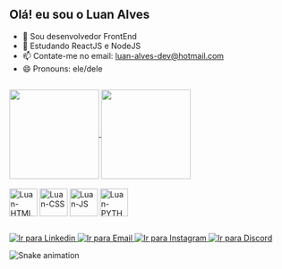 <h2>Olá! eu sou o Luan Alves</h2>


- 🔭 Sou desenvolvedor FrontEnd 
- 🌱 Estudando ReactJS e NodeJS
- 📫 Contate-me no email: luan-alves-dev@hotmail.com
- 😄 Pronouns: ele/dele


##


<div>
  <a href="https://github.com/Luaan-Alves/github-readme-stats">
    <img height=160 align="center" src="https://github-readme-stats.vercel.app/api?username=Luaan-Alves&theme=gotham" />
  </a>
  <a href="https://github.com/Luaan-Alves/convoychat">
    <img height=160 align="center" src="https://github-readme-stats.vercel.app/api/top-langs?username=Luaan-Alves&layout=compact&langs_count=8&card_width=320&theme=gotham" />
  </a>
</div>

<div style="dispaly: inline_block" ><br>
  <img align="center" style="width: 50px" alt="Luan-HTML" src="https://cdn.jsdelivr.net/gh/devicons/devicon@latest/icons/html5/html5-original.svg" />
  <img align="center" style="width: 50px" alt="Luan-CSS" src="https://cdn.jsdelivr.net/gh/devicons/devicon@latest/icons/css3/css3-original.svg" />
  <img align="center" style="width: 50px" alt="Luan-JS" src="https://cdn.jsdelivr.net/gh/devicons/devicon@latest/icons/javascript/javascript-original.svg" />
  <img align="center" style="width: 50px" alt="Luan-PYTHON" src="https://cdn.jsdelivr.net/gh/devicons/devicon@latest/icons/python/python-original.svg" />
</div>

##

<div>
  <a href="https://www.linkedin.com/in/luan-alves-pereira-a86118268/" target="_blank">
  <img alt="Ir para Linkedin" src="https://img.shields.io/badge/LinkedIn-0077B5?style=for-the-badge&logo=linkedin&logoColor=white">
  </a>
  <a href="mailto:luan-alves-dev@hotmail.com" target="_blank">
  <img alt="Ir para Email" src="https://img.shields.io/badge/Microsoft_Outlook-0078D4?style=for-the-badge&logo=microsoft-outlook&logoColor=white">
  </a>
  <a href="https://www.instagram.com/lluan_alves/" target="_blank">
  <img alt="Ir para Instagram" src="https://img.shields.io/badge/Instagram-E4405F?style=for-the-badge&logo=instagram&logoColor=white">
  </a>
  <a href="https://img.shields.io/badge/Discord-7289DA?style=for-the-badge&logo=discord&logoColor=white" target="_blank">
  <img alt="Ir para Discord" src="https://img.shields.io/badge/Discord-7289DA?style=for-the-badge&logo=discord&logoColor=white">
  </a>
</div>


![Snake animation](https://github.com/Luaan-Alves/Luaan-Alves/blob/output/github-contribution-grid-snake.svg)
